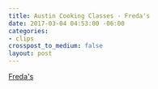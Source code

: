 ```yaml
---
title: Austin Cooking Classes - Freda's
date: 2017-03-04 04:53:00 -06:00
categories:
- clips
crosspost_to_medium: false
layout: post
---
```


[Freda's](http://ift.tt/2mQWGbe)